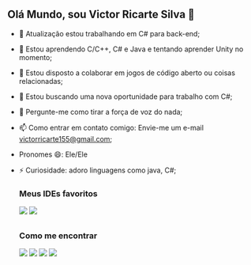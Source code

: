 ## Olá Mundo, sou Victor Ricarte Silva 👋

- 🔭 Atualização estou trabalhando em C# para back-end;
- 🌱 Estou aprendendo C/C++, C# e Java e tentando aprender Unity no momento;
- 👯 Estou disposto a colaborar em jogos de código aberto ou coisas relacionadas;
- 🤔 Estou buscando uma nova oportunidade para trabalho com C#;
- 💬 Pergunte-me como tirar a força de voz do nada;
- 📫 Como entrar em contato comigo: Envie-me um e-mail victorricarte155@gmail.com;
- Pronomes 😄: Ele/Ele
- ⚡ Curiosidade: adoro linguagens como java, C#;

  ### Meus IDEs favoritos
  
  <div>
  <a href="https://www.jetbrains.com/pt-br/rider/" alvo="_em branco"><img src="https://img.shields.io/badge/Rider-000000?style=for-the-badge&logo=Rider&logoColor=white"></a>
  <a href="https://www.jetbrains.com/pt-br/idea/" alvo="_em branco"><img src="https://img.shields.io/badge/IntelliJ_IDEA-000000.svg?style=for-the-badge&logo=intellij-idea&logoColor=white"></a>
  <a href="https://www.jetbrains.com/pt-br/clion/
" alvo="_em branco"><img src="https://img.shields.io/badge/CLion-000000?style=for-the-badge&logo=clion&logoColor=white"></a>
  </div>
  
  ##
  ### Como me encontrar
  
<div>
  <a href="https://www.instagram.com/victorricarte__/" alvo="_em branco"><img src="https://img.shields.io/badge/-Instagram-%23E4405F?style=for-the-badge&logo=instagram&logoColor=white" alvo="_em branco"></a>
  <a href = "mailto:victorricarte155@gmail.com"><img src="https://img.shields.io/badge/-Gmail-%23333?style=for-the-badge&logo=gmail&logoColor=white" alvo="_em branco"></a>
  <a href="https://www.linkedin.com/in/victorricarte/" alvo="_em branco"><img src="https://img.shields.io/badge/-LinkedIn-%230077B5?style=for-the-badge&logo=linkedin&logoColor=white" alvo="_em branco"></a> 
  <a href="https://www.facebook.com/victor.ricarte.3" alvo="_em branco"><img src="https://img.shields.io/badge/Facebook-1877F2?style=for-the-badge&logo=facebook&logoColor=white" alvo="_em branco"></a>  
</div>

##
